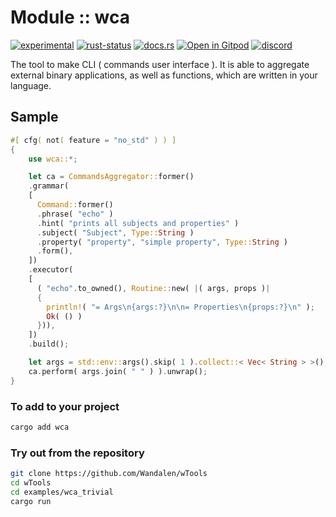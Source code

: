<!-- {{# generate.module_header{} #}} -->

# Module :: wca
[![experimental](https://raster.shields.io/static/v1?label=stability&message=experimental&color=orange&logoColor=eee)](https://github.com/emersion/stability-badges#experimental) [![rust-status](https://github.com/Wandalen/wTools/actions/workflows/ModulewCaPush.yml/badge.svg)](https://github.com/Wandalen/wTools/actions/workflows/ModulewCaPush.yml) [![docs.rs](https://img.shields.io/docsrs/wca?color=e3e8f0&logo=docs.rs)](https://docs.rs/wca) [![Open in Gitpod](https://raster.shields.io/static/v1?label=try&message=online&color=eee&logo=gitpod&logoColor=eee)](https://gitpod.io/#RUN_PATH=.,SAMPLE_FILE=sample%2Frust%2Fwca_trivial_sample%2Fsrc%2Fmain.rs,RUN_POSTFIX=--example%20wca_trivial_sample/https://github.com/Wandalen/wTools) [![discord](https://img.shields.io/discord/872391416519737405?color=eee&logo=discord&logoColor=eee&label=ask)](https://discord.gg/m3YfbXpUUY)

The tool to make CLI ( commands user interface ). It is able to aggregate external binary applications, as well as functions, which are written in your language.

## Sample

<!-- {{# generate.module_sample{} #}} -->

```rust
#[ cfg( not( feature = "no_std" ) ) ]
{
    use wca::*;

    let ca = CommandsAggregator::former()
    .grammar(
    [
      Command::former()
      .phrase( "echo" )
      .hint( "prints all subjects and properties" )
      .subject( "Subject", Type::String )
      .property( "property", "simple property", Type::String )
      .form(),
    ])
    .executor(
    [
      ( "echo".to_owned(), Routine::new( |( args, props )|
      {
        println!( "= Args\n{args:?}\n\n= Properties\n{props:?}\n" );
        Ok( () )
      })),
    ])
    .build();

    let args = std::env::args().skip( 1 ).collect::< Vec< String > >();
    ca.perform( args.join( " " ) ).unwrap();
}
```

### To add to your project

```sh
cargo add wca
```

### Try out from the repository

```sh
git clone https://github.com/Wandalen/wTools
cd wTools
cd examples/wca_trivial
cargo run
```

